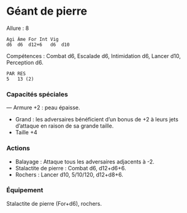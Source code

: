 # Géant de pierre

Allure : 8

	Agi	Âme	For	Int	Vig
	d6	d6	d12+6	d6	d10

Compétences : Combat d6, Escalade d6, Intimidation d6, Lancer d10, Perception d6.

	PAR	RES
	5	13 (2)

### Capacités spéciales
— Armure +2 : peau épaisse.
- Grand : les adversaires bénéficient d’un bonus de +2 à leurs jets d’attaque en raison de sa grande taille.
- Taille +4

### Actions
- Balayage : Attaque tous les adversaires adjacents à -2.
- Stalactite de pierre : Combat d6, d12+d6+6.
- Rochers : Lancer d10, 5/10/120, d12+d8+6.

### Équipement
Stalactite de pierre (For+d6), rochers.